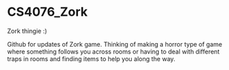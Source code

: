 # CS4076_Zork
Zork thingie :)

Github for updates of Zork game.
Thinking of making a horror type of game where something follows you across rooms or having to deal with different traps in rooms and finding items to help you along the way.
